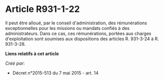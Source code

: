 # Article R931-1-22

Il peut être alloué, par le conseil d'administration, des rémunérations exceptionnelles pour les missions ou mandats confiés
à des administrateurs. Dans ce cas, ces rémunérations, portées aux charges d'exploitation sont soumises aux dispositions des
articles R. 931-3-24 à R. 931-3-28.

**Liens relatifs à cet article**

_Créé par_:

  - Décret n°2015-513 du 7 mai 2015 - art. 14
